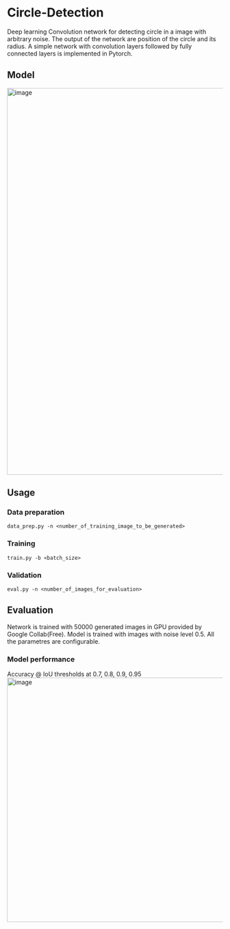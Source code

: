 # Circle-Detection

Deep learning Convolution network for detecting circle in a image with arbitrary noise. The output of the network are position of the circle and its radius. A simple network with convolution layers followed by fully connected layers is implemented in Pytorch.

## Model

<img width="902" alt="image" src="https://user-images.githubusercontent.com/45058906/227034313-13c3efa7-68e7-42ee-a030-ffaf913671af.png">

## Usage

### Data preparation

`data_prep.py -n <number_of_training_image_to_be_generated>`

### Training

`train.py -b <batch_size> `

### Validation

`eval.py -n <number_of_images_for_evaluation>`

## Evaluation

Network is trained with 50000 generated images in GPU provided by Google Collab(Free). Model is trained with images with noise level 0.5. All the parametres are configurable.

### Model performance
Accuracy @ IoU thresholds at 0.7, 0.8, 0.9, 0.95 
<img width="570" alt="image" src="https://user-images.githubusercontent.com/45058906/227055450-5e2d10cf-da53-45fb-bd7d-199a4077245d.png">




